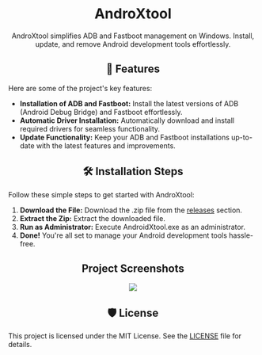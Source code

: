 <h1 align="center" id="title">AndroXtool</h1>

<p align="center" id="description">AndroXtool simplifies ADB and Fastboot management on Windows. Install, update, and remove Android development tools effortlessly.</p>

<h2 align="center">🧐 Features</h2>

Here are some of the project's key features:

* **Installation of ADB and Fastboot:** Install the latest versions of ADB (Android Debug Bridge) and Fastboot effortlessly.
* **Automatic Driver Installation:** Automatically download and install required drivers for seamless functionality.
* **Update Functionality:** Keep your ADB and Fastboot installations up-to-date with the latest features and improvements.

<h2 align="center">🛠️ Installation Steps</h2>

Follow these simple steps to get started with AndroXtool:

1. **Download the File:** Download the .zip file from the [releases](https://github.com/AneevSaju/AndroXtool/releases) section.
2. **Extract the Zip:** Extract the downloaded file.
3. **Run as Administrator:** Execute AndroidXtool.exe as an administrator.
4. **Done!** You're all set to manage your Android development tools hassle-free.

<h2 align="center">Project Screenshots</h2>

<p align="center">
  <img src="https://i.postimg.cc/Pfmpq3Pw/Screenshot-2024-04-22-162626.png">
</p>

<h2 align="center">🛡️ License</h2>

This project is licensed under the MIT License. See the [LICENSE](https://github.com/AneevSaju/AndroXtool/blob/main/LICENSE) file for details.
